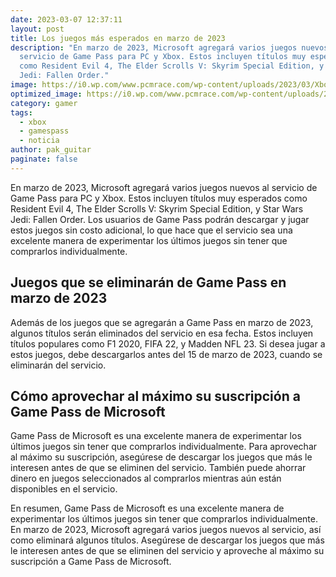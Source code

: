```yaml
---
date: 2023-03-07 12:37:11
layout: post
title: Los juegos más esperados en marzo de 2023
description: "En marzo de 2023, Microsoft agregará varios juegos nuevos al
  servicio de Game Pass para PC y Xbox. Estos incluyen títulos muy esperados
  como Resident Evil 4, The Elder Scrolls V: Skyrim Special Edition, y Star Wars
  Jedi: Fallen Order."
image: https://i0.wp.com/www.pcmrace.com/wp-content/uploads/2023/03/Xbox-Game-Pass_03-07-23.jpg?resize=750%2C400&ssl=1
optimized_image: https://i0.wp.com/www.pcmrace.com/wp-content/uploads/2023/03/Xbox-Game-Pass_03-07-23.jpg?resize=750%2C400&ssl=1
category: gamer
tags:
  - xbox
  - gamespass
  - noticia
author: pak_guitar
paginate: false
---
```

En marzo de 2023, Microsoft agregará varios juegos nuevos al servicio de Game Pass para PC y Xbox. Estos incluyen títulos muy esperados como Resident Evil 4, The Elder Scrolls V: Skyrim Special Edition, y Star Wars Jedi: Fallen Order. Los usuarios de Game Pass podrán descargar y jugar estos juegos sin costo adicional, lo que hace que el servicio sea una excelente manera de experimentar los últimos juegos sin tener que comprarlos individualmente.

## Juegos que se eliminarán de Game Pass en marzo de 2023

Además de los juegos que se agregarán a Game Pass en marzo de 2023, algunos títulos serán eliminados del servicio en esa fecha. Estos incluyen títulos populares como F1 2020, FIFA 22, y Madden NFL 23. Si desea jugar a estos juegos, debe descargarlos antes del 15 de marzo de 2023, cuando se eliminarán del servicio.

## Cómo aprovechar al máximo su suscripción a Game Pass de Microsoft

Game Pass de Microsoft es una excelente manera de experimentar los últimos juegos sin tener que comprarlos individualmente. Para aprovechar al máximo su suscripción, asegúrese de descargar los juegos que más le interesen antes de que se eliminen del servicio. También puede ahorrar dinero en juegos seleccionados al comprarlos mientras aún están disponibles en el servicio.

En resumen, Game Pass de Microsoft es una excelente manera de experimentar los últimos juegos sin tener que comprarlos individualmente. En marzo de 2023, Microsoft agregará varios juegos nuevos al servicio, así como eliminará algunos títulos. Asegúrese de descargar los juegos que más le interesen antes de que se eliminen del servicio y aproveche al máximo su suscripción a Game Pass de Microsoft.